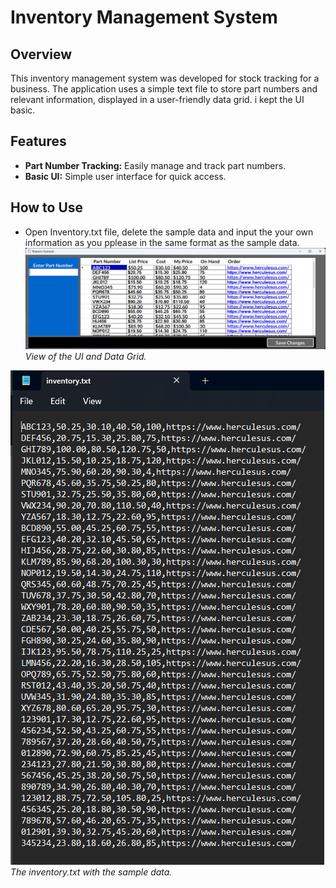 # Inventory Management System

## Overview

This inventory management system was developed for stock tracking for a business. The application uses a simple text file to store part numbers and relevant information, displayed in a user-friendly data grid. i kept the UI basic.

## Features

- **Part Number Tracking:** Easily manage and track part numbers.
- **Basic UI:** Simple user interface for quick access.

## How to Use

- Open Inventory.txt file, delete the sample data and input the your own information as you pplease in the same format as the sample data.
![Screenshot 1](/screenshots/sreenshot1.png)
*View of the UI and Data Grid.*

![Screenshot 2](/screenshots/screenshot2.png)
*The inventory.txt with the sample data.*
